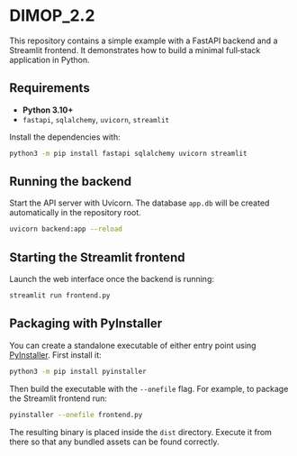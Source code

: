 # DIMOP_2.2

This repository contains a simple example with a FastAPI backend and a Streamlit
frontend. It demonstrates how to build a minimal full‑stack application in
Python.

## Requirements

- **Python 3.10+**
- `fastapi`, `sqlalchemy`, `uvicorn`, `streamlit`

Install the dependencies with:

```bash
python3 -m pip install fastapi sqlalchemy uvicorn streamlit
```

## Running the backend

Start the API server with Uvicorn. The database `app.db` will be created
automatically in the repository root.

```bash
uvicorn backend:app --reload
```

## Starting the Streamlit frontend

Launch the web interface once the backend is running:

```bash
streamlit run frontend.py
```

## Packaging with PyInstaller

You can create a standalone executable of either entry point using
[PyInstaller](https://pyinstaller.org/). First install it:

```bash
python3 -m pip install pyinstaller
```

Then build the executable with the `--onefile` flag. For example, to package the
Streamlit frontend run:

```bash
pyinstaller --onefile frontend.py
```

The resulting binary is placed inside the `dist` directory. Execute it from
there so that any bundled assets can be found correctly.
